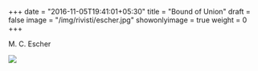 +++
date = "2016-11-05T19:41:01+05:30"
title = "Bound of Union"
draft = false
image = "/img/rivisti/escher.jpg"
showonlyimage = true
weight = 0
+++

M. C. Escher
<!--more-->

![](/img/rivisti/escher.jpg)
